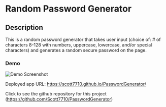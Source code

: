 # Random Password Generator

## Description

This is a random password generator that takes user input (choice of: # of characters 8-128 with numbers, uppercase, lowercase, and/or special characters) and generates a random secure password on the page.  

### Demo

![Demo Screenshot](.)

Deployed app URL: 
https://scott7710.github.io/PasswordGenerator/

Click  to see the github repository for this project (https://github.com/Scott7710/PasswordGenerator)